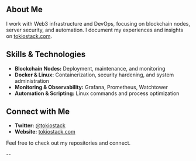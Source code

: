 
## About Me
I work with Web3 infrastructure and DevOps, focusing on blockchain nodes, server security, and automation. I document my experiences and insights on [tokiostack.com](https://tokiostack.com).

## Skills & Technologies
- **Blockchain Nodes:** Deployment, maintenance, and monitoring
- **Docker & Linux:** Containerization, security hardening, and system administration
- **Monitoring & Observability:** Grafana, Prometheus, Watchtower
- **Automation & Scripting:** Linux commands and process optimization

## Connect with Me
- **Twitter:** [@tokiostack](https://twitter.com/tokiostack)
- **Website:** [tokiostack.com](https://tokiostack.com)

Feel free to check out my repositories and connect.


--


